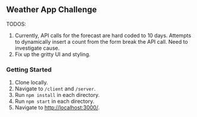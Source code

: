 ## Weather App Challenge

TODOS:
1. Currently, API calls for the forecast are hard coded to 10 days. Attempts to dynamically insert a count from the form break the API call. Need to investigate cause.
2. Fix up the gritty UI and styling.


### Getting Started

1. Clone locally.
2. Navigate to `/client` and `/server`.
3. Run `npm install` in each directory.
4. Run `npm start` in each directory.
5. Navigate to [http://localhost:3000/](http://localhost:3000/).